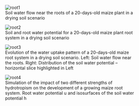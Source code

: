 <figure>
<img src="{{ site.url }}{{ site.baseurl }}/img/gallery/roots1.png" alt="root1" />
<figcaption>Soil water flow near the roots of a 20-days-old maize plant in a drying soil scenario</figcaption>
</figure>

<figure>
<img src="{{ site.url }}{{ site.baseurl }}/img/gallery/roots2.png" alt="root2" />
<figcaption>Soil and root water potential for a 20-days-old maize plant root system in a drying soil scenario</figcaption>
</figure>

<figure>
<img src="{{ site.url }}{{ site.baseurl }}/img/gallery/roots3.gif" alt="root3" />
<figcaption>Evolution of the water uptake pattern of a 20-days-old maize root system in a drying soil scenario. Left: Soil water flow near the roots. Right: Distribution of the soil water potential – horizontal slice highlighted in Left</figcaption>
</figure>

<figure>
<img src="{{ site.url }}{{ site.baseurl }}/img/gallery/roots4.gif" alt="root4" />
<figcaption>Simulation of the impact of two different strengths of hydrotropism on the development of a growing maize root system. Root water potential u and isosurfaces of the soil water potential h</figcaption>
</figure>

